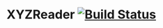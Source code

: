 # XYZReader [![Build Status](https://travis-ci.org/thecodegame/udacity-p5.svg?branch=master)](https://travis-ci.org/thecodegame/udacity-p5)